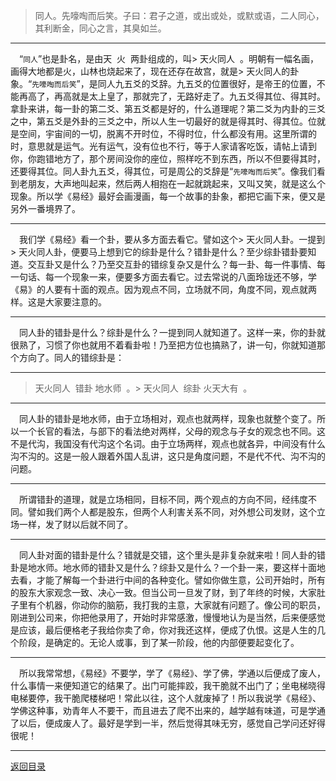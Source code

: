 > 同人。先嚎啕而后笑。子曰：君子之道，或出或处，或默或语，二人同心，其利断金，同心之言，其臭如兰。
___
&emsp;“``同人``”也是卦名，是由天  火  两卦组成的，叫> 天火同人  。明朝有一幅名画，画得大地都是火，山林也烧起来了，现在还存在故宫，就是> 天火同人的卦象。“``先嚎啕而后笑``”，是同人九五爻的爻辞。九五爻的位置很好，是帝王的位置，不能再高了，再高就是太上皇了，那就完了，无路好走了。九五爻得其位、得其时。拿卦来讲，每一卦的第二爻、第五爻都是好的，什么道理呢？第二爻为内卦的三爻之中，第五爻是外卦的三爻之中，所以人生一切最好的就是得其时、得其位。位就是空间，宇宙间的一切，脱离不开时位，不得时位，什么都没有用。这里所谓的时，意思就是运气。光有运气，没有位也不行，等于人家请客吃饭，请帖上请到你，你跑错地方了，那个房间没你的座位，照样吃不到东西，所以不但要得其时，还要得其位。同人卦九五爻，得其位，可是周公的爻辞是“``先嚎啕而后笑``”。像我们看到老朋友，大声地叫起来，然后两人相抱在一起就跳起来，又叫又笑，就是这么个现象。所以学《易经》最好会画漫画，每一个故事的卦象，都把它画下来，便又是另外一番境界了。
___
&emsp;我们学《易经》看一个卦，要从多方面去看它。譬如这个> 天火同人卦。一提到> 天火同人卦，便要马上想到它的综卦是什么？错卦是什么？至少综卦错卦要知道。交互卦又是什么？乃至交互卦的错综复杂又是什么？每一卦、每一件事情、每一句话、每一个现象一来，便要多方面去看它。过去常说的八面玲珑还不够，学《易》的人要有十面的观点。因为观点不同，立场就不同，角度不同，观点就两样。这是大家要注意的。
___
&emsp;同人卦的错卦是什么？综卦是什么？一提到同人就知道了。这样一来，你的卦就很熟了，习惯了你也就用不着看卦啦！乃至把方位也搞熟了，讲一句，你就知道那个方向了。同人的错综卦是：
___
> 天火同人  错卦  地水师  。> 天火同人  综卦  火天大有  。
___
&emsp;同人卦的错卦是地水师，由于立场相对，观点也就两样，现象也就整个变了。所以一个长官的看法，与部下的看法绝对两样，父母的观念与子女的观念也不同。这不是代沟，我国没有代沟这个名词。由于立场两样，观点也就各异，中间没有什么沟不沟的。这是一般人跟着外国人乱讲，这只是角度问题，不是代不代、沟不沟的问题。
___
&emsp;所谓错卦的道理，就是立场相同，目标不同，两个观点的方向不同，经纬度不同。譬如我们两个人都是股东，但两个人利害关系不同，对外想公司发财，这个立场一样，发了财以后就不同了。
___
&emsp;同人卦对面的错卦是什么？错就是交错，这个里头是非复杂就来啦！同人卦的错卦是地水师。地水师的错卦又是什么？综卦又是什么？一个卦一来，要这样十面地去看，才能了解每一个卦进行中间的各种变化。譬如你做生意，公司开始时，所有的股东大家观念一致、决心一致。但当公司一旦发了财，到了年终的时候，大家肚子里有个机器，你动你的脑筋，我打我的主意，大家就有问题了。像公司的职员，刚进到公司来，你把他录用了，开始时非常感激，慢慢地认为是当然，后来便感觉是应该，最后便格老子我给你卖了命，你对我还这样，便成了仇恨。这是人生的几个阶段，是确定的。无论人或事，到了某一阶段，他的内部便要起变化了。
___
&emsp;所以我常常想，《易经》不要学，学了《易经》、学了佛，学通以后便成了废人，什么事情一来便知道它的结果了。出门可能摔跤，我干脆就不出门了；坐电梯晓得电梯要停，我干脆爬楼梯吧！常此以往，这个人就废掉了！所以我说学《易经》、学佛这种事，劝青年人不要干，而且进去了爬不出来的，越学越有味道，可是学通了以后，便成废人了。最好是学到一半，然后觉得其味无穷，感觉自己学问还好得很呢！
___
[返回目录](../../../master/README.md#目录)